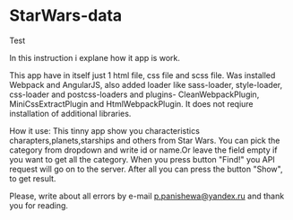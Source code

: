 # StarWars-data
 Test

In this instruction i explane how it app is work.

This app have in itself just 1 html file, css file and scss file. Was installed Webpack and AngularJS, also added loader like sass-loader, style-loader, css-loader and postcss-loaders and plugins- CleanWebpackPlugin, MiniCssExtractPlugin and HtmlWebpackPlugin. It does not reqiure installation of additional libraries.

How it use:
This tinny app show you characteristics charapters,planets,starships and others from Star Wars. You can pick the category from dropdown and write id or name.Or leave the field empty if you want to get all the category. When you press button "Find!" you API request will go on to the server. After all you can press the button "Show", to get result.

Please, write about all errors by e-mail p.panishewa@yandex.ru and thank you for reading.
